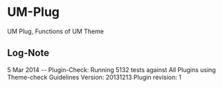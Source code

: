 UM-Plug
=======

UM Plug, Functions of UM Theme


Log-Note
--------
5 Mar 2014 -- Plugin-Check: Running 5132 tests against All Plugins using Theme-check Guidelines Version: 20131213 Plugin revision: 1
